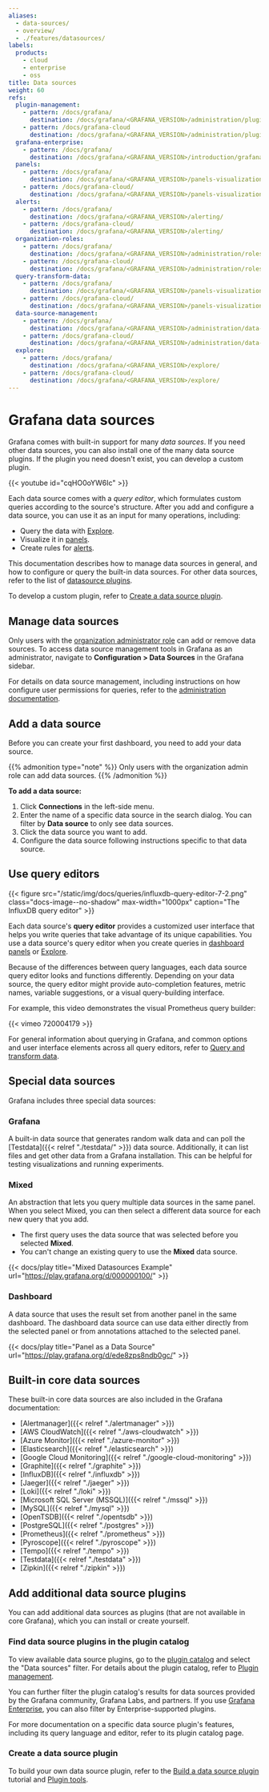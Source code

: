 ```yaml
---
aliases:
  - data-sources/
  - overview/
  - ./features/datasources/
labels:
  products:
    - cloud
    - enterprise
    - oss
title: Data sources
weight: 60
refs:
  plugin-management:
    - pattern: /docs/grafana/
      destination: /docs/grafana/<GRAFANA_VERSION>/administration/plugin-management/
    - pattern: /docs/grafana-cloud
      destination: /docs/grafana/<GRAFANA_VERSION>/administration/plugin-management/
  grafana-enterprise:
    - pattern: /docs/grafana/
      destination: /docs/grafana/<GRAFANA_VERSION>/introduction/grafana-enterprise/
  panels:
    - pattern: /docs/grafana/
      destination: /docs/grafana/<GRAFANA_VERSION>/panels-visualizations/
    - pattern: /docs/grafana-cloud/
      destination: /docs/grafana/<GRAFANA_VERSION>/panels-visualizations/
  alerts:
    - pattern: /docs/grafana/
      destination: /docs/grafana/<GRAFANA_VERSION>/alerting/
    - pattern: /docs/grafana-cloud/
      destination: /docs/grafana/<GRAFANA_VERSION>/alerting/
  organization-roles:
    - pattern: /docs/grafana/
      destination: /docs/grafana/<GRAFANA_VERSION>/administration/roles-and-permissions/#organization-roles
    - pattern: /docs/grafana-cloud/
      destination: /docs/grafana/<GRAFANA_VERSION>/administration/roles-and-permissions/#organization-roles
  query-transform-data:
    - pattern: /docs/grafana/
      destination: /docs/grafana/<GRAFANA_VERSION>/panels-visualizations/query-transform-data/
    - pattern: /docs/grafana-cloud/
      destination: /docs/grafana/<GRAFANA_VERSION>/panels-visualizations/query-transform-data/
  data-source-management:
    - pattern: /docs/grafana/
      destination: /docs/grafana/<GRAFANA_VERSION>/administration/data-source-management/
    - pattern: /docs/grafana-cloud/
      destination: /docs/grafana/<GRAFANA_VERSION>/administration/data-source-management/
  explore:
    - pattern: /docs/grafana/
      destination: /docs/grafana/<GRAFANA_VERSION>/explore/
    - pattern: /docs/grafana-cloud/
      destination: /docs/grafana/<GRAFANA_VERSION>/explore/
---
```


# Grafana data sources

Grafana comes with built-in support for many _data sources_.
If you need other data sources, you can also install one of the many data source plugins.
If the plugin you need doesn't exist, you can develop a custom plugin.

{{< youtube id="cqHO0oYW6Ic" >}}

Each data source comes with a _query editor_,
which formulates custom queries according to the source's structure.
After you add and configure a data source, you can use it as an input for many operations, including:

- Query the data with [Explore](ref:explore).
- Visualize it in [panels](ref:panels).
- Create rules for [alerts](ref:alerts).

This documentation describes how to manage data sources in general,
and how to configure or query the built-in data sources.
For other data sources, refer to the list of [datasource plugins](/grafana/plugins/).

To develop a custom plugin, refer to [Create a data source plugin](#create-a-data-source-plugin).

## Manage data sources

Only users with the [organization administrator role](ref:organization-roles) can add or remove data sources.
To access data source management tools in Grafana as an administrator, navigate to **Configuration > Data Sources** in the Grafana sidebar.

For details on data source management, including instructions on how configure user permissions for queries, refer to the [administration documentation](ref:data-source-management).

## Add a data source

Before you can create your first dashboard, you need to add your data source.

{{% admonition type="note" %}}
Only users with the organization admin role can add data sources.
{{% /admonition %}}

**To add a data source:**

1. Click **Connections** in the left-side menu.
1. Enter the name of a specific data source in the search dialog. You can filter by **Data source** to only see data sources.
1. Click the data source you want to add.
1. Configure the data source following instructions specific to that data source.

## Use query editors

{{< figure src="/static/img/docs/queries/influxdb-query-editor-7-2.png" class="docs-image--no-shadow" max-width="1000px" caption="The InfluxDB query editor" >}}

Each data source's **query editor** provides a customized user interface that helps you write queries that take advantage of its unique capabilities.
You use a data source's query editor when you create queries in [dashboard panels](ref:query-transform-data) or [Explore](ref:explore).

Because of the differences between query languages, each data source query editor looks and functions differently.
Depending on your data source, the query editor might provide auto-completion features, metric names, variable suggestions, or a visual query-building interface.

For example, this video demonstrates the visual Prometheus query builder:

{{< vimeo 720004179 >}}

For general information about querying in Grafana, and common options and user interface elements across all query editors, refer to [Query and transform data](ref:query-transform-data).

## Special data sources

Grafana includes three special data sources:

### Grafana

A built-in data source that generates random walk data and can poll the [Testdata]({{< relref "./testdata/" >}}) data source. Additionally, it can list files and get other data from a Grafana installation. This can be helpful for testing visualizations and running experiments.

### Mixed

An abstraction that lets you query multiple data sources in the same panel. When you select Mixed, you can then select a different data source for each new query that you add.

- The first query uses the data source that was selected before you selected **Mixed**.
- You can't change an existing query to use the **Mixed** data source.

{{< docs/play title="Mixed Datasources Example" url="https://play.grafana.org/d/000000100/" >}}

### Dashboard

A data source that uses the result set from another panel in the same dashboard. The dashboard data source can use data either directly from the selected panel or from annotations attached to the selected panel.

{{< docs/play title="Panel as a Data Source" url="https://play.grafana.org/d/ede8zps8ndb0gc/" >}}

## Built-in core data sources

These built-in core data sources are also included in the Grafana documentation:

- [Alertmanager]({{< relref "./alertmanager" >}})
- [AWS CloudWatch]({{< relref "./aws-cloudwatch" >}})
- [Azure Monitor]({{< relref "./azure-monitor" >}})
- [Elasticsearch]({{< relref "./elasticsearch" >}})
- [Google Cloud Monitoring]({{< relref "./google-cloud-monitoring" >}})
- [Graphite]({{< relref "./graphite" >}})
- [InfluxDB]({{< relref "./influxdb" >}})
- [Jaeger]({{< relref "./jaeger" >}})
- [Loki]({{< relref "./loki" >}})
- [Microsoft SQL Server (MSSQL)]({{< relref "./mssql" >}})
- [MySQL]({{< relref "./mysql" >}})
- [OpenTSDB]({{< relref "./opentsdb" >}})
- [PostgreSQL]({{< relref "./postgres" >}})
- [Prometheus]({{< relref "./prometheus" >}})
- [Pyroscope]({{< relref "./pyroscope" >}})
- [Tempo]({{< relref "./tempo" >}})
- [Testdata]({{< relref "./testdata" >}})
- [Zipkin]({{< relref "./zipkin" >}})

## Add additional data source plugins

You can add additional data sources as plugins (that are not available in core Grafana), which you can install or create yourself.

### Find data source plugins in the plugin catalog

To view available data source plugins, go to the [plugin catalog](/grafana/plugins/?type=datasource) and select the "Data sources" filter.
For details about the plugin catalog, refer to [Plugin management](ref:plugin-management).

You can further filter the plugin catalog's results for data sources provided by the Grafana community, Grafana Labs, and partners.
If you use [Grafana Enterprise](ref:grafana-enterprise), you can also filter by Enterprise-supported plugins.

For more documentation on a specific data source plugin's features, including its query language and editor, refer to its plugin catalog page.

### Create a data source plugin

To build your own data source plugin, refer to the [Build a data source plugin](/developers/plugin-tools/tutorials/build-a-data-source-plugin) tutorial and [Plugin tools](/developers/plugin-tools).

